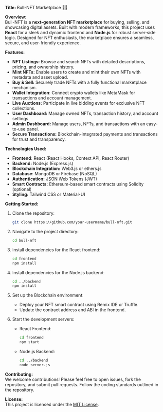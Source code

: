 
**Title:** Bull-NFT Marketplace 🐂💎  

**Overview:**  
Bull-NFT is a **next-generation NFT marketplace** for buying, selling, and showcasing digital assets. Built with modern frameworks, this project uses **React** for a sleek and dynamic frontend and **Node.js** for robust server-side logic. Designed for NFT enthusiasts, the marketplace ensures a seamless, secure, and user-friendly experience.

**Features:**  
- **NFT Listings:** Browse and search NFTs with detailed descriptions, pricing, and ownership history.  
- **Mint NFTs:** Enable users to create and mint their own NFTs with metadata and asset upload.  
- **Buy & Sell:** Securely trade NFTs with a fully functional marketplace mechanism.  
- **Wallet Integration:** Connect crypto wallets like MetaMask for transactions and account management.  
- **Live Auctions:** Participate in live bidding events for exclusive NFT collections.  
- **User Dashboard:** Manage owned NFTs, transaction history, and account settings.  
- **Admin Dashboard:** Manage users, NFTs, and transactions with an easy-to-use panel.  
- **Secure Transactions:** Blockchain-integrated payments and transactions for trust and transparency.  

**Technologies Used:**  
- **Frontend:** React (React Hooks, Context API, React Router)  
- **Backend:** Node.js (Express.js)  
- **Blockchain Integration:** Web3.js or ethers.js  
- **Database:** MongoDB or Firebase (NoSQL)  
- **Authentication:** JSON Web Tokens (JWT)  
- **Smart Contracts:** Ethereum-based smart contracts using Solidity (optional)  
- **Styling:** Tailwind CSS or Material-UI  

**Getting Started:**  
1. Clone the repository:  
   ```bash
   git clone https://github.com/your-username/bull-nft.git
   ```
2. Navigate to the project directory:  
   ```bash
   cd bull-nft
   ```
3. Install dependencies for the React frontend:  
   ```bash
   cd frontend
   npm install
   ```
4. Install dependencies for the Node.js backend:  
   ```bash
   cd ../backend
   npm install
   ```
5. Set up the Blockchain environment:  
   - Deploy your NFT smart contract using Remix IDE or Truffle.  
   - Update the contract address and ABI in the frontend.  

6. Start the development servers:  
   - React Frontend:  
     ```bash
     cd frontend
     npm start
     ```
   - Node.js Backend:  
     ```bash
     cd ../backend
     node server.js
     ```

**Contributing:**  
We welcome contributions! Please feel free to open issues, fork the repository, and submit pull requests. Follow the coding standards outlined in the repository.

**License:**  
This project is licensed under the [MIT License](LICENSE).
